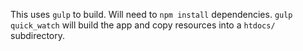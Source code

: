 This uses `gulp` to build. Will need to `npm install` dependencies. `gulp quick_watch` will build the app and copy resources into a `htdocs/` subdirectory.

